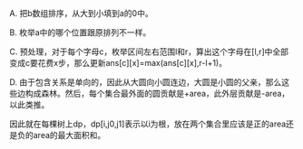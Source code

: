 A. 把b数组排序，从大到小填到a的0中。

B. 枚举a中的哪个位置跟原排列不一样。

C. 预处理，对于每个字母c，枚举区间左右范围l和r，算出这个字母在[l,r]中全部变成c要花费x步，那么更新ans[c][x]=max(ans[c][x],r-l+1)。

D. 由于包含关系是单向的，因此从大圆向小圆连边，大圆是小圆的父亲，那么这些边构成森林。然后，每个集合最外面的圆贡献是+area，此外层贡献是-area，以此类推。

   因此就在每棵树上dp，dp[i,j0,j1]表示以i为根，放在两个集合里应该是正的area还是负的area的最大面积和。
